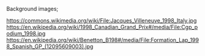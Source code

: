 Background images;

https://commons.wikimedia.org/wiki/File:Jacques_Villeneuve_1998_Italy.jpg
https://en.wikipedia.org/wiki/1998_Canadian_Grand_Prix#/media/File:Cgp_podium_1998.jpg
https://en.wikipedia.org/wiki/Benetton_B198#/media/File:Formation_Lap_1998_Spanish_GP_(12095609003).jpg